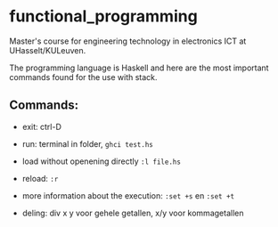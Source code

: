 # functional_programming
Master's course for engineering technology in electronics ICT at UHasselt/KULeuven.

The programming language is Haskell and here are the most important commands found for the use with stack.

## Commands:
- exit: ctrl-D
- run: terminal in folder, `ghci test.hs`
- load without openening directly `:l file.hs`
- reload: `:r`
- more information about the execution: `:set +s` en `:set +t` 

- deling: div x y voor gehele getallen, x/y voor kommagetallen

